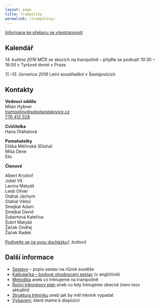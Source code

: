 ```yaml
---
layout: page
title: Trampolíny
permalink: /trampoliny/
---
```


[Informace ke přeboru ve všestrannosti](http://www.sokolsestajovice.cz/2016/04/08/prebor-zupy-barakovy.html)

## Kalendář

_14. května 2016_ MČR ve skocích na trampolíně – přijďte se podívat! 10:30 – 18:00 v Tyršově domě v Praze.

_11.–13. července 2016_ Letní soustředění v Šestajovicích

## Kontakty

**Vedoucí oddílu**  
Milan Hybner  
[trampoliny@sokolsestajovice.cz](mailto:trampoliny@sokolsestajovice.cz)  
[776 412 328](tel:+420776412328)  

**Cvičitelka**  
Hana Otáhalová

**Pomahatelky**  
Eliška Měřínská (Elisha)  
Míša Dene  
Elis  

**Členové**

Albert Kryštof  
Jokel Vít  
Lacina Matyáš  
Leeb Oliver  
Otáhal Jáchym  
Otáhal Viktor  
Smejkal Adam  
Smejkal David  
Šubertová Kateřina  
Šubrt Matyáš  
Žáček Ondřej  
Žáček Radek

[Podívejte se na svou docházku](){:.button}

## Další informace

* [Sestavy](/trampoliny/sestavy/) – popis sestav na různé soutěže
* [Kalkulačka – bodové ohodnocení sestav](https://ucdtramp.com/tariff) (v angličtině)
* [Metodika](/trampoliny/metodika/) aneb co trénujeme na trampolíně
* [Roční tréninkový plán](/trampoliny/plan/) aneb co kdy trénujeme obecně (není moc aktuální)
* [Struktura tréninku](/trampoliny/struktura/) aneb jak by měl trénink vypadat
* [Vybavení](/trampoliny/vybaveni/), které máme k dispozici